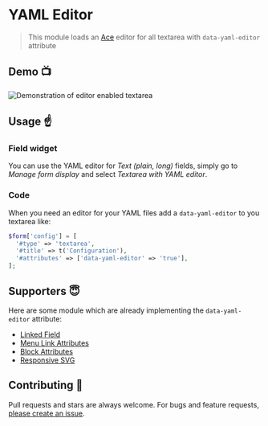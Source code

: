 # YAML Editor

> This module loads an [Ace](https://ace.c9.io) editor for all textarea with `data-yaml-editor` attribute

## Demo :tv:

![Demonstration of editor enabled textarea](https://www.drupal.org/files/yaml-editor-demo_0.gif)

## Usage :point_up:

### Field widget

You can use the YAML editor for _Text (plain, long)_ fields, simply go to
_Manage form display_ and select _Textarea with YAML editor_.

### Code

When you need an editor for your YAML files add a `data-yaml-editor` to you
textarea like:

```php
$form['config'] = [
  '#type' => 'textarea',
  '#title' => t('Configuration'),
  '#attributes' => ['data-yaml-editor' => 'true'],
];
```

## Supporters :innocent:

Here are some module which are already implementing the `data-yaml-editor`
attribute:

* [Linked Field](https://www.drupal.org/project/linked_field)
* [Menu Link Attributes](https://www.drupal.org/project/menu_link_attributes)
* [Block Attributes](https://github.com/axe312ger/block_attributes)
* [Responsive SVG](https://www.drupal.org/project/responsive_svg)

## Contributing :hammer:

Pull requests and stars are always welcome. For bugs and feature requests, [please create an issue](https://github.com/yannickoo/yaml_editor/issues/new).
